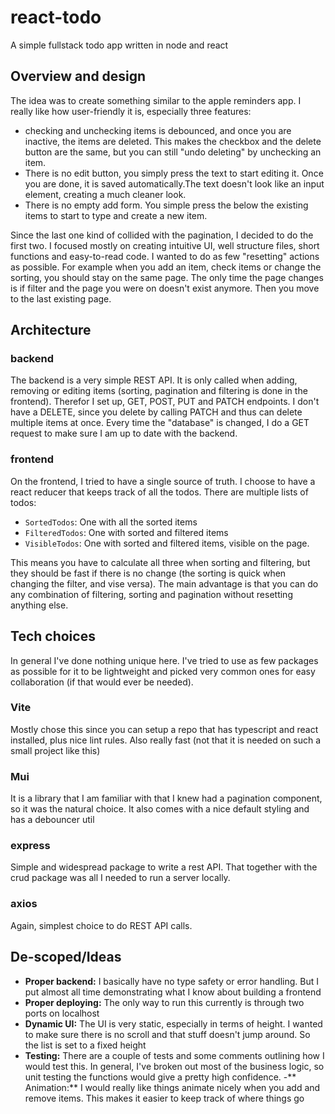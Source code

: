 # react-todo

A simple fullstack todo app written in node and react

## Overview and design

The idea was to create something similar to the apple reminders app. I really like how user-friendly it is, especially three features:

- checking and unchecking items is debounced, and once you are inactive, the items are deleted.
  This makes the checkbox and the delete button are the same, but you can still "undo deleting" by unchecking an item.
- There is no edit button, you simply press the text to start editing it. Once you are done, it is saved automatically.The text doesn't look like an input element, creating a much cleaner look.
- There is no empty add form. You simple press the below the existing items to start to type and create a new item.

Since the last one kind of collided with the pagination, I decided to do the first two.
I focused mostly on creating intuitive UI, well structure files, short functions and easy-to-read code.
I wanted to do as few "resetting" actions as possible.
For example when you add an item, check items or change the sorting, you should stay on the same page.
The only time the page changes is if filter and the page you were on doesn't exist anymore.
Then you move to the last existing page.

## Architecture

### backend

The backend is a very simple REST API. It is only called when adding, removing or editing items (sorting, pagination and filtering is done in the frontend).
Therefor I set up, GET, POST, PUT and PATCH endpoints.
I don't have a DELETE, since you delete by calling PATCH and thus can delete multiple items at once.
Every time the "database" is changed, I do a GET request to make sure I am up to date with the backend.

### frontend

On the frontend, I tried to have a single source of truth. I choose to have a react reducer that keeps track of all the todos.
There are multiple lists of todos:

- `SortedTodos`: One with all the sorted items
- `FilteredTodos`: One with sorted and filtered items
- `VisibleTodos`: One with sorted and filtered items, visible on the page.

This means you have to calculate all three when sorting and filtering, but they should be fast if there is no change
(the sorting is quick when changing the filter, and vise versa).
The main advantage is that you can do any combination of filtering, sorting and pagination without resetting anything else.

## Tech choices

In general I've done nothing unique here.
I've tried to use as few packages as possible for it to be lightweight and picked very common ones for easy collaboration (if that would ever be needed).

### Vite

Mostly chose this since you can setup a repo that has typescript and react installed, plus nice lint rules.
Also really fast (not that it is needed on such a small project like this)

### Mui

It is a library that I am familiar with that I knew had a pagination component, so it was the natural choice.
It also comes with a nice default styling and has a debouncer util

### express

Simple and widespread package to write a rest API. That together with the crud package was all I needed to run a server locally.

### axios

Again, simplest choice to do REST API calls.

## De-scoped/Ideas

- **Proper backend:** I basically have no type safety or error handling. But I put almost all time demonstrating what I know about building a frontend
- **Proper deploying:** The only way to run this currently is through two ports on localhost
- **Dynamic UI:** The UI is very static, especially in terms of height. I wanted to make sure there is no scroll and that stuff doesn't jump around.
  So the list is set to a fixed height
- **Testing:** There are a couple of tests and some comments outlining how I would test this. In general, I've broken out most of the business logic, so unit testing the functions would give a pretty high confidence. -** Animation:** I would really like things animate nicely when you add and remove items. This makes it easier to keep track of where things go

